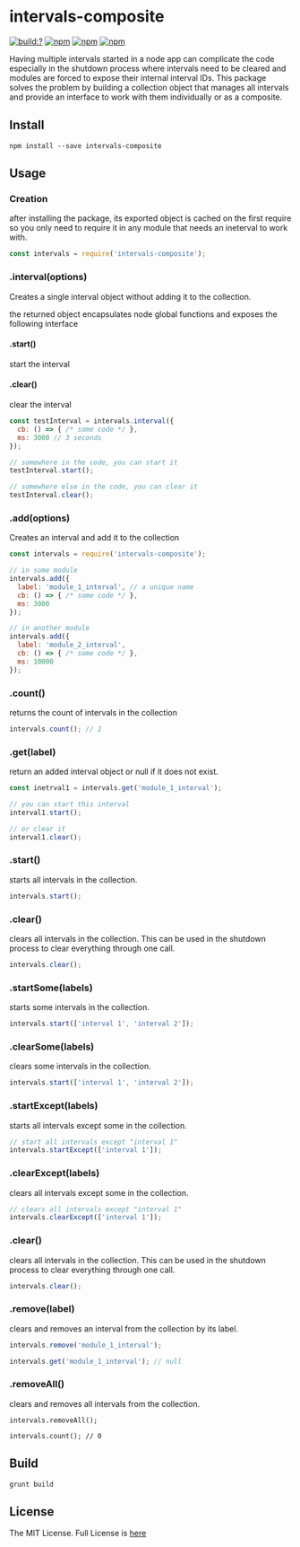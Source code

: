 # intervals-composite

[![build:?](https://travis-ci.org/eyas-ranjous/intervals-composite.svg?branch=master)](https://travis-ci.org/eyas-ranjous/intervals-composite) [![npm](https://img.shields.io/npm/v/intervals-composite.svg)](https://www.npmjs.com/package/intervals-composite) [![npm](https://img.shields.io/npm/dm/intervals-composite.svg)](https://www.npmjs.com/packages/eyas-ranjous/intervals-composite) [![npm](https://img.shields.io/badge/node-%3E=%206.0-blue.svg)](https://www.npmjs.com/package/intervals-composite)

Having multiple intervals started in a node app can complicate the code especially in the shutdown process where intervals need to be cleared and modules are forced to expose their internal interval IDs. This package solves the problem by building a collection object that manages all intervals and provide an interface to work with them individually or as a composite.

## Install
```
npm install --save intervals-composite
```

## Usage

### Creation
after installing the package, its exported object is cached on the first require so you only need to require it in any module that needs an ineterval to work with.

```js
const intervals = require('intervals-composite');
```
### .interval(options)
Creates a single interval object without adding it to the collection.

the returned object encapsulates node global functions and exposes the following interface
#### .start()
start the interval

#### .clear()
clear the interval

```js
const testInterval = intervals.interval({
  cb: () => { /* some code */ },
  ms: 3000 // 3 seconds
});

// somewhere in the code, you can start it
testInterval.start();

// somewhere else in the code, you can clear it
testInterval.clear();
```

### .add(options)
Creates an interval and add it to the collection
```js
const intervals = require('intervals-composite');

// in some module
intervals.add({
  label: 'module_1_interval', // a unique name
  cb: () => { /* some code */ },
  ms: 3000
});

// in another module
intervals.add({
  label: 'module_2_interval',
  cb: () => { /* some code */ },
  ms: 10000
});
```

### .count()
returns the count of intervals in the collection

```js
intervals.count(); // 2
```

### .get(label)
return an added interval object or null if it does not exist.

```js
const inetrval1 = intervals.get('module_1_interval');

// you can start this interval
interval1.start();

// or clear it
interval1.clear();
```

### .start()
starts all intervals in the collection.
```js
intervals.start();
```

### .clear()
clears all intervals in the collection. This can be used in the shutdown process to clear everything through one call.
```js
intervals.clear();
```

### .startSome(labels)
starts some intervals in the collection.
```js
intervals.start(['interval 1', 'interval 2']);
```

### .clearSome(labels)
clears some intervals in the collection.
```js
intervals.start(['interval 1', 'interval 2']);
```

### .startExcept(labels)
starts all intervals except some in the collection.
```js
// start all intervals except "interval 1"
intervals.startExcept(['interval 1']);
```

### .clearExcept(labels)
clears all intervals except some in the collection.
```js
// clears all intervals except "interval 1"
intervals.clearExcept(['interval 1']);
```

### .clear()
clears all intervals in the collection. This can be used in the shutdown process to clear everything through one call.
```js
intervals.clear();
```

### .remove(label)
clears and removes an interval from the collection by its label.

```js
intervals.remove('module_1_interval');

intervals.get('module_1_interval'); // null
```

### .removeAll()
clears and removes all intervals from the collection.
```
intervals.removeAll();

intervals.count(); // 0
```


## Build
```
grunt build
```

## License
The MIT License. Full License is [here](https://github.com/eyas-ranjous/intervals-composite/blob/master/LICENSE)

